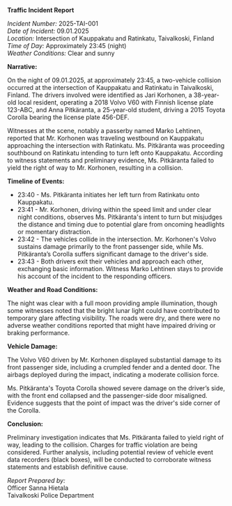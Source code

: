 **Traffic Incident Report**

*Incident Number:* 2025-TAI-001  
*Date of Incident:* 09.01.2025  
*Location:* Intersection of Kauppakatu and Ratinkatu, Taivalkoski, Finland  
*Time of Day:* Approximately 23:45 (night)  
*Weather Conditions:* Clear and sunny  

**Narrative:**

On the night of 09.01.2025, at approximately 23:45, a two-vehicle collision occurred at the intersection of Kauppakatu and Ratinkatu in Taivalkoski, Finland. The drivers involved were identified as Jari Korhonen, a 38-year-old local resident, operating a 2018 Volvo V60 with Finnish license plate 123-ABC, and Anna Pitkäranta, a 25-year-old student, driving a 2015 Toyota Corolla bearing the license plate 456-DEF.

Witnesses at the scene, notably a passerby named Marko Lehtinen, reported that Mr. Korhonen was traveling westbound on Kauppakatu approaching the intersection with Ratinkatu. Ms. Pitkäranta was proceeding southbound on Ratinkatu intending to turn left onto Kauppakatu. According to witness statements and preliminary evidence, Ms. Pitkäranta failed to yield the right of way to Mr. Korhonen, resulting in a collision.

**Timeline of Events:**

- 23:40 - Ms. Pitkäranta initiates her left turn from Ratinkatu onto Kauppakatu.
- 23:41 - Mr. Korhonen, driving within the speed limit and under clear night conditions, observes Ms. Pitkäranta's intent to turn but misjudges the distance and timing due to potential glare from oncoming headlights or momentary distraction.
- 23:42 - The vehicles collide in the intersection. Mr. Korhonen's Volvo sustains damage primarily to the front passenger side, while Ms. Pitkäranta’s Corolla suffers significant damage to the driver's side.
- 23:43 - Both drivers exit their vehicles and approach each other, exchanging basic information. Witness Marko Lehtinen stays to provide his account of the incident to the responding officers.

**Weather and Road Conditions:**

The night was clear with a full moon providing ample illumination, though some witnesses noted that the bright lunar light could have contributed to temporary glare affecting visibility. The roads were dry, and there were no adverse weather conditions reported that might have impaired driving or braking performance.

**Vehicle Damage:**

The Volvo V60 driven by Mr. Korhonen displayed substantial damage to its front passenger side, including a crumpled fender and a dented door. The airbags deployed during the impact, indicating a moderate collision force. 

Ms. Pitkäranta's Toyota Corolla showed severe damage on the driver’s side, with the front end collapsed and the passenger-side door misaligned. Evidence suggests that the point of impact was the driver's side corner of the Corolla.

**Conclusion:**

Preliminary investigation indicates that Ms. Pitkäranta failed to yield right of way, leading to the collision. Charges for traffic violation are being considered. Further analysis, including potential review of vehicle event data recorders (black boxes), will be conducted to corroborate witness statements and establish definitive cause. 

*Report Prepared by:*  
Officer Sanna Hietala  
Taivalkoski Police Department